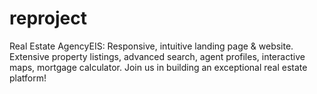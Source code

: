 # reproject
 Real Estate AgencyEIS: Responsive, intuitive landing page &amp; website. Extensive property listings, advanced search, agent profiles, interactive maps, mortgage calculator. Join us in building an exceptional real estate platform!
